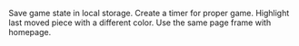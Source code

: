 Save game state in local storage.
Create a timer for proper game.
Highlight last moved piece with a different color.
Use the same page frame with homepage.